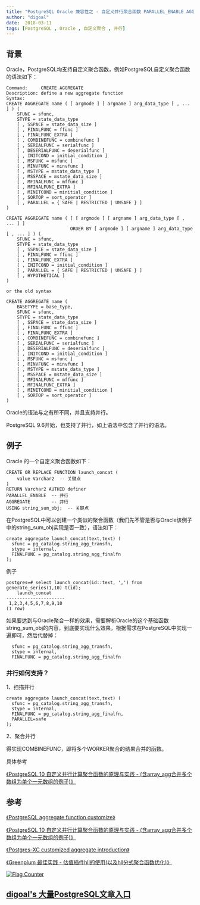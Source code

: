 ```yaml
---
title: "PostgreSQL Oracle 兼容性之 - 自定义并行聚合函数 PARALLEL_ENABLE AGGREGATE"
author: "digoal"
date:  2018-03-11
tags: [PostgreSQL , Oracle , 自定义聚合 , 并行]
---
```

## 背景    
Oracle，PostgreSQL均支持自定义聚合函数，例如PostgreSQL自定义聚合函数的语法如下：  
  
```  
Command:     CREATE AGGREGATE  
Description: define a new aggregate function  
Syntax:  
CREATE AGGREGATE name ( [ argmode ] [ argname ] arg_data_type [ , ... ] ) (  
    SFUNC = sfunc,  
    STYPE = state_data_type  
    [ , SSPACE = state_data_size ]  
    [ , FINALFUNC = ffunc ]  
    [ , FINALFUNC_EXTRA ]  
    [ , COMBINEFUNC = combinefunc ]  
    [ , SERIALFUNC = serialfunc ]  
    [ , DESERIALFUNC = deserialfunc ]  
    [ , INITCOND = initial_condition ]  
    [ , MSFUNC = msfunc ]  
    [ , MINVFUNC = minvfunc ]  
    [ , MSTYPE = mstate_data_type ]  
    [ , MSSPACE = mstate_data_size ]  
    [ , MFINALFUNC = mffunc ]  
    [ , MFINALFUNC_EXTRA ]  
    [ , MINITCOND = minitial_condition ]  
    [ , SORTOP = sort_operator ]  
    [ , PARALLEL = { SAFE | RESTRICTED | UNSAFE } ]  
)  
  
CREATE AGGREGATE name ( [ [ argmode ] [ argname ] arg_data_type [ , ... ] ]  
                        ORDER BY [ argmode ] [ argname ] arg_data_type [ , ... ] ) (  
    SFUNC = sfunc,  
    STYPE = state_data_type  
    [ , SSPACE = state_data_size ]  
    [ , FINALFUNC = ffunc ]  
    [ , FINALFUNC_EXTRA ]  
    [ , INITCOND = initial_condition ]  
    [ , PARALLEL = { SAFE | RESTRICTED | UNSAFE } ]  
    [ , HYPOTHETICAL ]  
)  
  
or the old syntax  
  
CREATE AGGREGATE name (  
    BASETYPE = base_type,  
    SFUNC = sfunc,  
    STYPE = state_data_type  
    [ , SSPACE = state_data_size ]  
    [ , FINALFUNC = ffunc ]  
    [ , FINALFUNC_EXTRA ]  
    [ , COMBINEFUNC = combinefunc ]  
    [ , SERIALFUNC = serialfunc ]  
    [ , DESERIALFUNC = deserialfunc ]  
    [ , INITCOND = initial_condition ]  
    [ , MSFUNC = msfunc ]  
    [ , MINVFUNC = minvfunc ]  
    [ , MSTYPE = mstate_data_type ]  
    [ , MSSPACE = mstate_data_size ]  
    [ , MFINALFUNC = mffunc ]  
    [ , MFINALFUNC_EXTRA ]  
    [ , MINITCOND = minitial_condition ]  
    [ , SORTOP = sort_operator ]  
)  
```  
  
Oracle的语法与之有所不同，并且支持并行。  
  
PostgreSQL 9.6开始，也支持了并行，如上语法中包含了并行的语法。  
  
## 例子  
Oracle 的一个自定义聚合函数如下：  
  
```  
CREATE OR REPLACE FUNCTION launch_concat (  
    value Varchar2  -- 关键点  
)  
RETURN Varchar2 AUTHID definer  
PARALLEL_ENABLE  -- 并行  
AGGREGATE        -- 并行  
USING string_sum_obj;  -- 关键点  
```  
  
在PostgreSQL中可以创建一个类似的聚合函数（我们先不管是否与Oracle该例子中的string_sum_obj实现是否一致），语法如下：  
  
```  
create aggregate launch_concat(text,text) (  
  sfunc = pg_catalog.string_agg_transfn,  
  stype = internal,  
  FINALFUNC = pg_catalog.string_agg_finalfn  
);  
```  
  
例子  
  
```  
postgres=# select launch_concat(id::text, ',') from generate_series(1,10) t(id);  
    launch_concat       
----------------------  
 1,2,3,4,5,6,7,8,9,10  
(1 row)  
```  
  
如果要达到与Oracle聚合一样的效果，需要解析Oracle的这个基础函数string_sum_obj的内容，到底要实现什么效果，根据需求在PostgreSQL中实现一遍即可，然后代替掉：  
  
```  
  sfunc = pg_catalog.string_agg_transfn,  
  stype = internal,  
  FINALFUNC = pg_catalog.string_agg_finalfn  
```  
  
  
### 并行如何支持？  
  
1、扫描并行  
  
```  
create aggregate launch_concat(text,text) (  
  sfunc = pg_catalog.string_agg_transfn,  
  stype = internal,  
  FINALFUNC = pg_catalog.string_agg_finalfn,   
  PARALLEL=safe  
);  
```  
  
2、聚合并行  
  
得实现COMBINEFUNC，即将多个WORKER聚合的结果合并的函数。  
  
具体参考  
  
[《PostgreSQL 10 自定义并行计算聚合函数的原理与实践 - (含array_agg合并多个数组为单个一元数组的例子)》](../201801/20180119_04.md)    
  
## 参考  
  
[《PostgreSQL aggregate function customize》](../201212/20121218_02.md)    
  
[《PostgreSQL 10 自定义并行计算聚合函数的原理与实践 - (含array_agg合并多个数组为单个一元数组的例子)》](../201801/20180119_04.md)    
  
[《Postgres-XC customized aggregate introduction》](../201305/20130502_01.md)    
  
[《Greenplum 最佳实践 - 估值插件hll的使用(以及hll分式聚合函数优化)》](../201608/20160825_02.md)    
  
  
  
<a rel="nofollow" href="http://info.flagcounter.com/h9V1"  ><img src="http://s03.flagcounter.com/count/h9V1/bg_FFFFFF/txt_000000/border_CCCCCC/columns_2/maxflags_12/viewers_0/labels_0/pageviews_0/flags_0/"  alt="Flag Counter"  border="0"  ></a>  
  
  
  
  
  
  
## [digoal's 大量PostgreSQL文章入口](https://github.com/digoal/blog/blob/master/README.md "22709685feb7cab07d30f30387f0a9ae")
  
